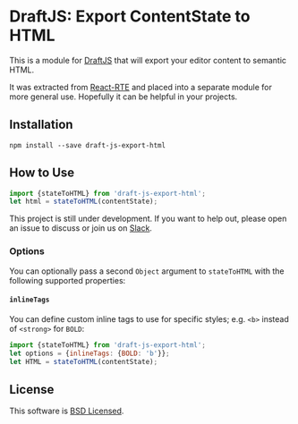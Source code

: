 # DraftJS: Export ContentState to HTML

This is a module for [DraftJS](https://github.com/facebook/draft-js) that will export your editor content to semantic HTML.

It was extracted from [React-RTE](https://react-rte.org) and placed into a separate module for more general use. Hopefully it can be helpful in your projects.

## Installation

    npm install --save draft-js-export-html

## How to Use

```js
import {stateToHTML} from 'draft-js-export-html';
let html = stateToHTML(contentState);
```

This project is still under development. If you want to help out, please open an issue to discuss or join us on [Slack](https://draftjs.slack.com/).

### Options

You can optionally pass a second `Object` argument to `stateToHTML` with the following supported properties:

#### `inlineTags`

You can define custom inline tags to use for specific styles; e.g. `<b>` instead of `<strong>` for `BOLD`:

```js
import {stateToHTML} from 'draft-js-export-html';
let options = {inlineTags: {BOLD: 'b'}};
let HTML = stateToHTML(contentState);
```

## License

This software is [BSD Licensed](/LICENSE).
